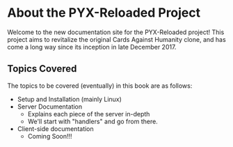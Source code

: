 # About the PYX-Reloaded Project
Welcome to the new documentation site for the PYX-Reloaded project! This project aims to revitalize the original Cards Against Humanity clone, and has come a long way since its inception in late December 2017. 

## Topics Covered
The topics to be covered (eventually) in this book are as follows:
- Setup and Installation (mainly Linux)
- Server Documentation 
    - Explains each piece of the server in-depth
    - We'll start with "handlers" and go from there.
- Client-side documentation
    - Coming Soon!!!


